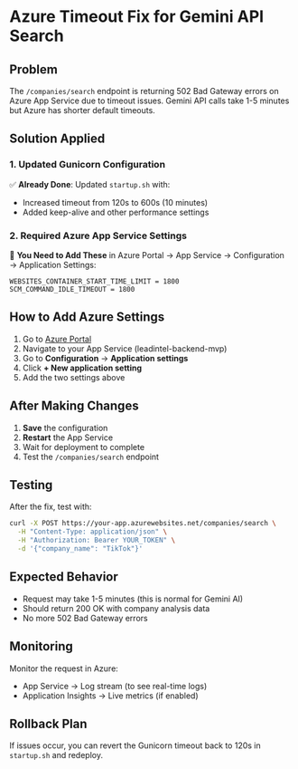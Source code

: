 # Azure Timeout Fix for Gemini API Search

## Problem
The `/companies/search` endpoint is returning 502 Bad Gateway errors on Azure App Service due to timeout issues. Gemini API calls take 1-5 minutes but Azure has shorter default timeouts.

## Solution Applied

### 1. Updated Gunicorn Configuration
✅ **Already Done**: Updated `startup.sh` with:
- Increased timeout from 120s to 600s (10 minutes)
- Added keep-alive and other performance settings

### 2. Required Azure App Service Settings
🔧 **You Need to Add These** in Azure Portal → App Service → Configuration → Application Settings:

```
WEBSITES_CONTAINER_START_TIME_LIMIT = 1800
SCM_COMMAND_IDLE_TIMEOUT = 1800
```

## How to Add Azure Settings

1. Go to [Azure Portal](https://portal.azure.com)
2. Navigate to your App Service (leadintel-backend-mvp)
3. Go to **Configuration** → **Application settings**
4. Click **+ New application setting**
5. Add the two settings above

## After Making Changes

1. **Save** the configuration
2. **Restart** the App Service
3. Wait for deployment to complete
4. Test the `/companies/search` endpoint

## Testing
After the fix, test with:
```bash
curl -X POST https://your-app.azurewebsites.net/companies/search \
  -H "Content-Type: application/json" \
  -H "Authorization: Bearer YOUR_TOKEN" \
  -d '{"company_name": "TikTok"}'
```

## Expected Behavior
- Request may take 1-5 minutes (this is normal for Gemini AI)
- Should return 200 OK with company analysis data
- No more 502 Bad Gateway errors

## Monitoring
Monitor the request in Azure:
- App Service → Log stream (to see real-time logs)
- Application Insights → Live metrics (if enabled)

## Rollback Plan
If issues occur, you can revert the Gunicorn timeout back to 120s in `startup.sh` and redeploy.